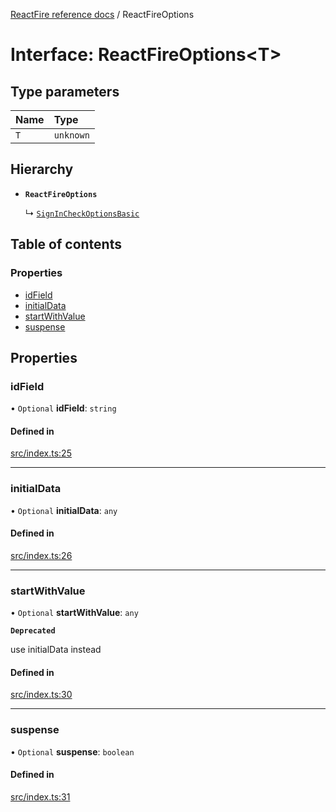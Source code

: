 [ReactFire reference docs](../README.md) / ReactFireOptions

# Interface: ReactFireOptions<T\>

## Type parameters

| Name | Type |
| :------ | :------ |
| `T` | `unknown` |

## Hierarchy

- **`ReactFireOptions`**

  ↳ [`SignInCheckOptionsBasic`](SignInCheckOptionsBasic.md)

## Table of contents

### Properties

- [idField](ReactFireOptions.md#idfield)
- [initialData](ReactFireOptions.md#initialdata)
- [startWithValue](ReactFireOptions.md#startwithvalue)
- [suspense](ReactFireOptions.md#suspense)

## Properties

### idField

• `Optional` **idField**: `string`

#### Defined in

[src/index.ts:25](https://github.com/radmanesh/reactfire/blob/main/src/index.ts#L25)

___

### initialData

• `Optional` **initialData**: `any`

#### Defined in

[src/index.ts:26](https://github.com/radmanesh/reactfire/blob/main/src/index.ts#L26)

___

### startWithValue

• `Optional` **startWithValue**: `any`

**`Deprecated`**

use initialData instead

#### Defined in

[src/index.ts:30](https://github.com/radmanesh/reactfire/blob/main/src/index.ts#L30)

___

### suspense

• `Optional` **suspense**: `boolean`

#### Defined in

[src/index.ts:31](https://github.com/radmanesh/reactfire/blob/main/src/index.ts#L31)
